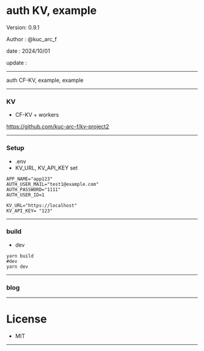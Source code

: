 ﻿# auth KV, example

 Version: 0.9.1

 Author  : @kuc_arc_f

 date   : 2024/10/01
 
 update :

***

auth CF-KV, example, example

***
### KV
* CF-KV + workers

https://github.com/kuc-arc-f/kv-project2

***
### Setup
* .env
* KV_URL, KV_API_KEY set

```
APP_NAME="app123"
AUTH_USER_MAIL="test1@example.com"
AUTH_PASSWORD="1111"
AUTH_USER_ID=1

KV_URL="https://localhost"
KV_API_KEY= "123"
```

***
### build
* dev
```
yarn build
#dev
yarn dev
```

***
### blog

***
# License

* MIT

***

